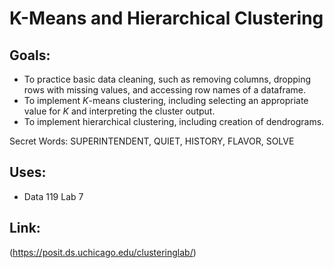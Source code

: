 # K-Means and Hierarchical Clustering
## Goals:
+ To practice basic data cleaning, such as removing columns, dropping rows with missing values, and accessing row names of a dataframe.
+ To implement $K$-means clustering, including selecting an appropriate value for $K$ and interpreting the cluster output.
+ To implement hierarchical clustering, including creation of dendrograms.

Secret Words: SUPERINTENDENT, QUIET, HISTORY, FLAVOR, SOLVE

## Uses:
- Data 119 Lab 7

## Link:
(https://posit.ds.uchicago.edu/clusteringlab/)